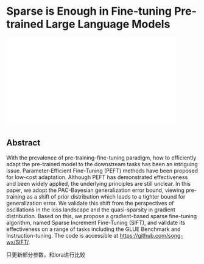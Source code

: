 # Sparse is Enough in Fine-tuning Pre-trained Large Language Models

![](../../blank.jpg)

## Abstract

With the prevalence of pre-training-fine-tuning paradigm, how to efficiently
adapt the pre-trained model to the downstream tasks has been an intriguing
issue. Parameter-Efficient Fine-Tuning (PEFT) methods have been proposed for
low-cost adaptation. Although PEFT has demonstrated effectiveness and been
widely applied, the underlying principles are still unclear. In this paper, we
adopt the PAC-Bayesian generalization error bound, viewing pre-training as a
shift of prior distribution which leads to a tighter bound for generalization
error. We validate this shift from the perspectives of oscillations in the loss
landscape and the quasi-sparsity in gradient distribution. Based on this, we
propose a gradient-based sparse fine-tuning algorithm, named Sparse Increment
Fine-Tuning (SIFT), and validate its effectiveness on a range of tasks
including the GLUE Benchmark and Instruction-tuning. The code is accessible at
https://github.com/song-wx/SIFT/.

只更新部分参数，和lora进行比较